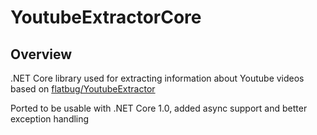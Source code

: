 <h1>YoutubeExtractorCore</h1>
<h2>Overview</h2>
<p>.NET Core library used for extracting information about Youtube videos based on <a href="https://github.com/flagbug/YoutubeExtractor">flatbug/YoutubeExtractor</a></p>
<p>Ported to be usable with .NET Core 1.0, added async support and better exception handling</p>
